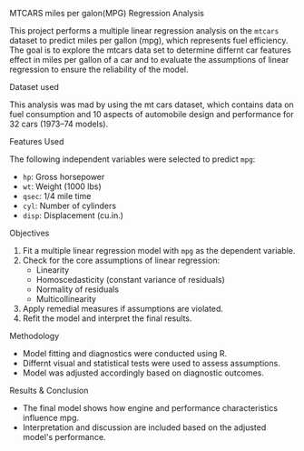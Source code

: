 MTCARS miles per galon(MPG) Regression Analysis

This project performs a multiple linear regression analysis on the `mtcars` dataset to predict miles per gallon (mpg), which represents fuel efficiency. The goal is to explore the mtcars data set to determine differnt car features effect in miles per gallon of a car and to evaluate the assumptions of linear regression to ensure the reliability of the model.

Dataset used

This analysis was mad by using the mt cars dataset, which contains data on fuel consumption and 10 aspects of automobile design and performance for 32 cars (1973–74 models).

Features Used

The following independent variables were selected to predict `mpg`:
- `hp`: Gross horsepower
- `wt`: Weight (1000 lbs)
- `qsec`: 1/4 mile time
- `cyl`: Number of cylinders
- `disp`: Displacement (cu.in.)

Objectives

1. Fit a multiple linear regression model with `mpg` as the dependent variable.
2. Check for the core assumptions of linear regression:
   - Linearity
   - Homoscedasticity (constant variance of residuals)
   - Normality of residuals
   - Multicollinearity
3. Apply remedial measures if assumptions are violated.
4. Refit the model and interpret the final results.

Methodology

- Model fitting and diagnostics were conducted using R.
- Differnt visual and statistical tests were used to assess assumptions.
- Model was adjusted accordingly based on diagnostic outcomes.

Results & Conclusion

- The final model shows how engine and performance characteristics influence mpg.
- Interpretation and discussion are included based on the adjusted model's performance.


